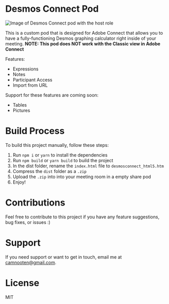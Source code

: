 # Desmos Connect Pod
![Image of Desmos Connect pod with the host role](https://i.imgur.com/DU3vitS.png)

This is a custom pod that is designed for Adobe Connect that allows you to have a fully-functioning Desmos graphing calculator right inside of your meeting. **NOTE: This pod does NOT work with the Classic view in Adobe Connect**

Features:
- Expressions
- Notes
- Participant Access
- Import from URL

Support for these features are coming soon:
- Tables
- Pictures

# Build Process
To build this project manually, follow these steps:
1. Run ``npm i`` or ``yarn`` to install the dependencies
2. Run ``npm build`` or ``yarn build`` to build the project
3. In the dist folder, rename the ``index.html`` file to ``desmosconnect_html5.htm``
4. Compress the ``dist`` folder as a ``.zip`` 
5. Upload the ``.zip`` into into your meeting room in a empty share pod
6. Enjoy!

# Contributions
Feel free to contribute to this project if you have any feature suggestions, bug fixes, or issues :)

# Support
If you need support or want to get in touch, email me at camnooten@gmail.com.

# License
MIT